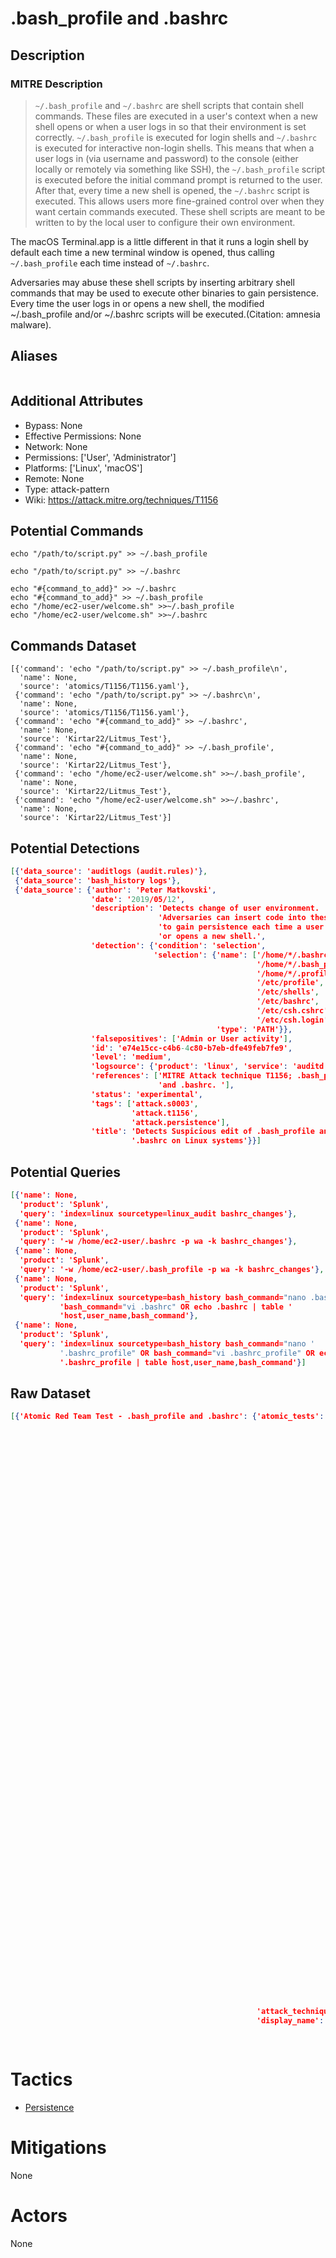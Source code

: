 
# .bash_profile and .bashrc

## Description

### MITRE Description

> <code>~/.bash_profile</code> and <code>~/.bashrc</code> are shell scripts that contain shell commands. These files are executed in a user's context when a new shell opens or when a user logs in so that their environment is set correctly. <code>~/.bash_profile</code> is executed for login shells and <code>~/.bashrc</code> is executed for interactive non-login shells. This means that when a user logs in (via username and password) to the console (either locally or remotely via something like SSH), the <code>~/.bash_profile</code> script is executed before the initial command prompt is returned to the user. After that, every time a new shell is opened, the <code>~/.bashrc</code> script is executed. This allows users more fine-grained control over when they want certain commands executed. These shell scripts are meant to be written to by the local user to configure their own environment. 

The macOS Terminal.app is a little different in that it runs a login shell by default each time a new terminal window is opened, thus calling <code>~/.bash_profile</code> each time instead of <code>~/.bashrc</code>.

Adversaries may abuse these shell scripts by inserting arbitrary shell commands that may be used to execute other binaries to gain persistence. Every time the user logs in or opens a new shell, the modified ~/.bash_profile and/or ~/.bashrc scripts will be executed.(Citation: amnesia malware).

## Aliases

```

```

## Additional Attributes

* Bypass: None
* Effective Permissions: None
* Network: None
* Permissions: ['User', 'Administrator']
* Platforms: ['Linux', 'macOS']
* Remote: None
* Type: attack-pattern
* Wiki: https://attack.mitre.org/techniques/T1156

## Potential Commands

```
echo "/path/to/script.py" >> ~/.bash_profile

echo "/path/to/script.py" >> ~/.bashrc

echo "#{command_to_add}" >> ~/.bashrc
echo "#{command_to_add}" >> ~/.bash_profile
echo "/home/ec2-user/welcome.sh" >>~/.bash_profile
echo "/home/ec2-user/welcome.sh" >>~/.bashrc
```

## Commands Dataset

```
[{'command': 'echo "/path/to/script.py" >> ~/.bash_profile\n',
  'name': None,
  'source': 'atomics/T1156/T1156.yaml'},
 {'command': 'echo "/path/to/script.py" >> ~/.bashrc\n',
  'name': None,
  'source': 'atomics/T1156/T1156.yaml'},
 {'command': 'echo "#{command_to_add}" >> ~/.bashrc',
  'name': None,
  'source': 'Kirtar22/Litmus_Test'},
 {'command': 'echo "#{command_to_add}" >> ~/.bash_profile',
  'name': None,
  'source': 'Kirtar22/Litmus_Test'},
 {'command': 'echo "/home/ec2-user/welcome.sh" >>~/.bash_profile',
  'name': None,
  'source': 'Kirtar22/Litmus_Test'},
 {'command': 'echo "/home/ec2-user/welcome.sh" >>~/.bashrc',
  'name': None,
  'source': 'Kirtar22/Litmus_Test'}]
```

## Potential Detections

```json
[{'data_source': 'auditlogs (audit.rules)'},
 {'data_source': 'bash_history logs'},
 {'data_source': {'author': 'Peter Matkovski',
                  'date': '2019/05/12',
                  'description': 'Detects change of user environment. '
                                 'Adversaries can insert code into these files '
                                 'to gain persistence each time a user logs in '
                                 'or opens a new shell.',
                  'detection': {'condition': 'selection',
                                'selection': {'name': ['/home/*/.bashrc',
                                                       '/home/*/.bash_profile',
                                                       '/home/*/.profile',
                                                       '/etc/profile',
                                                       '/etc/shells',
                                                       '/etc/bashrc',
                                                       '/etc/csh.cshrc',
                                                       '/etc/csh.login'],
                                              'type': 'PATH'}},
                  'falsepositives': ['Admin or User activity'],
                  'id': 'e74e15cc-c4b6-4c80-b7eb-dfe49feb7fe9',
                  'level': 'medium',
                  'logsource': {'product': 'linux', 'service': 'auditd'},
                  'references': ['MITRE Attack technique T1156; .bash_profile '
                                 'and .bashrc. '],
                  'status': 'experimental',
                  'tags': ['attack.s0003',
                           'attack.t1156',
                           'attack.persistence'],
                  'title': 'Detects Suspicious edit of .bash_profile and '
                           '.bashrc on Linux systems'}}]
```

## Potential Queries

```json
[{'name': None,
  'product': 'Splunk',
  'query': 'index=linux sourcetype=linux_audit bashrc_changes'},
 {'name': None,
  'product': 'Splunk',
  'query': '-w /home/ec2-user/.bashrc -p wa -k bashrc_changes'},
 {'name': None,
  'product': 'Splunk',
  'query': '-w /home/ec2-user/.bash_profile -p wa -k bashrc_changes'},
 {'name': None,
  'product': 'Splunk',
  'query': 'index=linux sourcetype=bash_history bash_command="nano .bashrc" OR '
           'bash_command="vi .bashrc" OR echo .bashrc | table '
           'host,user_name,bash_command'},
 {'name': None,
  'product': 'Splunk',
  'query': 'index=linux sourcetype=bash_history bash_command="nano '
           '.bashrc_profile" OR bash_command="vi .bashrc_profile" OR echo '
           '.bashrc_profile | table host,user_name,bash_command'}]
```

## Raw Dataset

```json
[{'Atomic Red Team Test - .bash_profile and .bashrc': {'atomic_tests': [{'auto_generated_guid': '94500ae1-7e31-47e3-886b-c328da46872f',
                                                                         'description': 'Adds '
                                                                                        'a '
                                                                                        'command '
                                                                                        'to '
                                                                                        'the '
                                                                                        '.bash_profile '
                                                                                        'file '
                                                                                        'of '
                                                                                        'the '
                                                                                        'current '
                                                                                        'user\n',
                                                                         'executor': {'command': 'echo '
                                                                                                 '"#{command_to_add}" '
                                                                                                 '>> '
                                                                                                 '~/.bash_profile\n',
                                                                                      'name': 'sh'},
                                                                         'input_arguments': {'command_to_add': {'default': '/path/to/script.py',
                                                                                                                'description': 'Command '
                                                                                                                               'to '
                                                                                                                               'add '
                                                                                                                               'to '
                                                                                                                               'the '
                                                                                                                               '.bash_profile '
                                                                                                                               'file',
                                                                                                                'type': 'string'}},
                                                                         'name': 'Add '
                                                                                 'command '
                                                                                 'to '
                                                                                 '.bash_profile',
                                                                         'supported_platforms': ['macos',
                                                                                                 'linux']},
                                                                        {'auto_generated_guid': '0a898315-4cfa-4007-bafe-33a4646d115f',
                                                                         'description': 'Adds '
                                                                                        'a '
                                                                                        'command '
                                                                                        'to '
                                                                                        'the '
                                                                                        '.bashrc '
                                                                                        'file '
                                                                                        'of '
                                                                                        'the '
                                                                                        'current '
                                                                                        'user\n',
                                                                         'executor': {'command': 'echo '
                                                                                                 '"#{command_to_add}" '
                                                                                                 '>> '
                                                                                                 '~/.bashrc\n',
                                                                                      'name': 'sh'},
                                                                         'input_arguments': {'command_to_add': {'default': '/path/to/script.py',
                                                                                                                'description': 'Command '
                                                                                                                               'to '
                                                                                                                               'add '
                                                                                                                               'to '
                                                                                                                               'the '
                                                                                                                               '.bashrc '
                                                                                                                               'file',
                                                                                                                'type': 'string'}},
                                                                         'name': 'Add '
                                                                                 'command '
                                                                                 'to '
                                                                                 '.bashrc',
                                                                         'supported_platforms': ['macos',
                                                                                                 'linux']}],
                                                       'attack_technique': 'T1156',
                                                       'display_name': '.bash_profile '
                                                                       'and '
                                                                       '.bashrc'}}]
```

# Tactics


* [Persistence](../tactics/Persistence.md)


# Mitigations

None

# Actors

None
